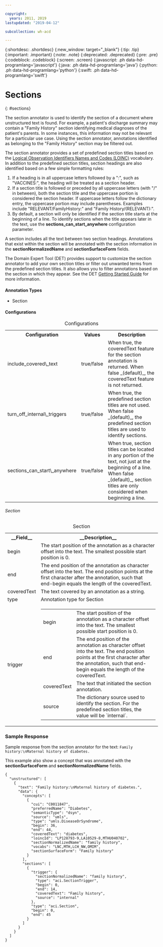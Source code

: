```yaml
---

copyright:
  years: 2011, 2019
lastupdated: "2019-04-12"

subcollection: wh-acd

---
```


{:shortdesc: .shortdesc}
{:new_window: target="_blank"}
{:tip: .tip}
{:important: .important}
{:note: .note}
{:deprecated: .deprecated}
{:pre: .pre}
{:codeblock: .codeblock}
{:screen: .screen}
{:javascript: .ph data-hd-programlang='javascript'}
{:java: .ph data-hd-programlang='java'}
{:python: .ph data-hd-programlang='python'}
{:swift: .ph data-hd-programlang='swift'}

# Sections
{: #sections}

The section annotator is used to identify the section of a document where unstructured text is found. For example, a patient's discharge summary may contain a "Family History" section identifying medical diagnoses of the patient's parents. In some instances, this information may not be relevant for a particular use case. Using the section annotator, annotations identified as belonging to the "Family History" section may be filtered out.

The section annotator provides a set of predefined section titles based on the [Logical Observation Identifiers Names and Codes (LOINC)](https://loinc.org/) vocabulary. In addition to the predefined section titles, section headings are also identified based on a few simple formatting rules:

1. If a heading is in all uppercase letters followed by a ":", such as "VACCINES:", the heading will be treated as a section header.
2. If a section title is followed or preceded by all uppercase letters (with "/" in between), both the section title and the uppercase portion is considered the section header. If uppercase letters follow the dictionary entry, the uppercase portion may include parentheses. Examples include "RELEVANT/FamilyHistory:" and "Family History/(RELEVANT):".
3. By default, a section will only be identified if the section title starts at the beginning of a line. To identify sections when the title appears later in the text, use the <b>sections_can_start_anywhere</b> configuration parameter.

A section includes all the text between two section headings. Annotations that exist within the section will be annotated with  the section information in the <b>sectionNormalizedName</b> and <b>sectionSurfaceForm</b> fields.

The Domain Expert Tool (DET) provides support to customize the section annotator to add your own section titles or filter out unwanted terms from the predefined section titles.  It also allows you to filter annotations based on the section in which they appear. See the DET <a href="https://watsonpow01.rch.stglabs.ibm.com/services/cartridge_det/help/DET_GettingStartedGuide.pdf">Getting Started Guide</a> for more information.

<h4>Annotation Types</h4>

* Section

<h4>Configurations</h4>

<table>
<caption>Configurations</caption>
<tr>
<th>Configuration</t>
<th>Values</th>
<th>Description</th>
</tr>
<tr>
<td>include_covered\_text</td>
<td>true/false</td>
<td>When true, the coveredText feature for the section annotation is returned. When false _(default)_, the coveredText feature is not returned.</td>
</tr>
<tr>
<td>turn_off_internal\_triggers</td>
<td>true/false</td>
<td>When true, the predefined section titles are not used. When false _(default)_, the predefined section titles are used to identify sections.</td>
</tr>
<tr>
<td>sections_can_start\_anywhere</td>
<td>true/false</td>
<td>When true, section titles can be located in any portion of the text, not just at the beginning of a line. When false _(default)_, section titles are only considered when beginning a line.</td>
</tr>
</table>

###### Section

<table>
<caption>Section</caption>
<tr><th>__Field__</th><th>__Description__</th></tr>
</tr><td>begin</td><td>The start position of the annotation as a character offset into the text. The smallest possible start position is 0.</td></tr>
<tr><td>end</td><td>The end position of the annotation as character offset into the text. The end position points at the first character after the annotation, such that end-begin equals the length of the coveredText.</td></tr>
<tr><td>coveredText</td><td>The text covered by an annotation as a string.</td></tr>
<tr><td>type</td><td>Annotation type for Section</td></tr>
<tr><td>trigger</td><td><table role="presentation"><tbody>
  <tr><td>begin</td><td>The start position of the annotation as a character offset into the text. The smallest possible start position is 0.</td></tr>
  <tr><td>end</td><td>The end position of the annotation as character offset into the text. The end position points at the first character after the annotation, such that end-begin equals the length of the coveredText.</td></tr>
  <tr><td>coveredText</td><td>The text that initiated the section annotation.</td></tr>
  <tr><td>source</td><td>The dictionary source used to identify the section. For the predefined section titles, the value will be `internal`.</td></tr>
</tbody></table></td></tr>
</table>

### Sample Response

Sample response from the section annotator for the text: `Family history:\nMaternal history of diabetes.`

This example also show a concept that was annotated with the <b>sectionSurfaceForm</b> and <b>sectionNormalizedName</b> fields.

```
{
  "unstructured": [
    {
      "text": "Family history:\nMaternal history of diabetes.",
      "data": {
        "concepts": [
          {
            "cui": "C0011847",
            "preferredName": "Diabetes",
            "semanticType": "dsyn",
            "source": "umls",
            "type": "umls.DiseaseOrSyndrome",
            "begin": 36,
            "end": 44,
            "coveredText": "diabetes",
            "loincId": "LP128793-9,LA10529-8,MTHU040702",
            "sectionNormalizedName": "family history",
            "vocabs": "LNC,MTH,LCH_NW,OMIM",
            "sectionSurfaceForm": "Family history"
          }
        ],
        "sections": [
          {
            "trigger": {
              "sectionNormalizedName": "family history",
              "type": "aci.SectionTrigger",
              "begin": 0,
              "end": 14,
              "coveredText": "Family history",
              "source": "internal"
            },
            "type": "aci.Section",
            "begin": 0,
            "end": 45
          }
        ]
      }
    }
  ]
}
```
